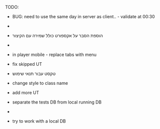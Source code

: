 TODO:

- BUG: need to use the same day in server as client.. - validate at 00:30
- 
- הוספת הסבר על אקספורט כולל שמירה עם הקיצור
- 
- in player mobile - replace tabs with menu
- fix skipped UT
- טקסט עבור תנאי שימוש
- change style to class name
- add more UT

- separate the tests DB from local running DB
-
- try to work with a local DB
